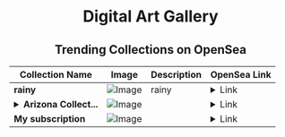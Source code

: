 <div align="center">

# Digital Art Gallery

## Trending Collections on OpenSea

| Collection Name                       | Image                                                                                     | Description                       | OpenSea Link                                                                                          |
|---------------------------------------|-------------------------------------------------------------------------------------------|-----------------------------------|--------------------------------------------------------------------------------------------------------|
| **rainy** | ![Image](https://i.seadn.io/s/raw/files/8621c2eda17c18ce096d9b336023d40f.png?w=500&auto=format?w=200&auto=format) | rainy | <details><summary>Link</summary>[rainy](https://opensea.io/collection/rainy-21)</details> |
| **<details><summary>Arizona Collect...</summary>Arizona Collection</details>** | ![Image](https://i.seadn.io/s/raw/files/4ce99ee73c45c943f593beff76091311.jpg?w=500&auto=format?w=200&auto=format) |  | <details><summary>Link</summary>[Arizona Collection](https://opensea.io/collection/arizona-collection-3)</details> |
| **My subscription** | ![Image](https://raw.seadn.io/files/ba48e7c735f7df3050624aec38f1ce78.svg?w=200&auto=format) |  | <details><summary>Link</summary>[My subscription](https://opensea.io/collection/my-subscription-712)</details> |

</div>